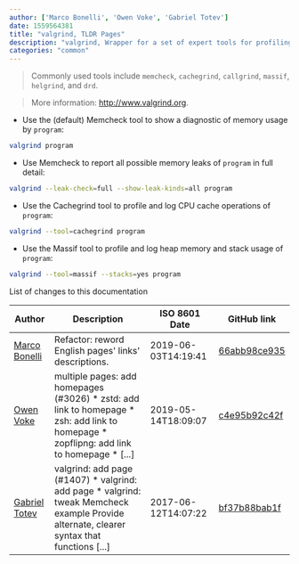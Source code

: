 ```yaml
---
author: ['Marco Bonelli', 'Owen Voke', 'Gabriel Totev']
date: 1559564381
title: "valgrind, TLDR Pages"
description: "valgrind, Wrapper for a set of expert tools for profiling, optimizing and debugging programs."
categories: "common"
---
```

> Commonly used tools include `memcheck`, `cachegrind`, `callgrind`, `massif`, `helgrind`, and `drd`.

> More information: <http://www.valgrind.org>.

- Use the (default) Memcheck tool to show a diagnostic of memory usage by `program`:

```bash
valgrind program
```

- Use Memcheck to report all possible memory leaks of `program` in full detail:

```bash
valgrind --leak-check=full --show-leak-kinds=all program
```

- Use the Cachegrind tool to profile and log CPU cache operations of `program`:

```bash
valgrind --tool=cachegrind program
```

- Use the Massif tool to profile and log heap memory and stack usage of `program`:

```bash
valgrind --tool=massif --stacks=yes program
```
List of changes to this documentation


Author | Description | ISO 8601 Date | GitHub link
------|-----|-----|-----
[Marco Bonelli](mailto:marco@mebeim.net) | Refactor: reword English pages' links' descriptions. | 2019-06-03T14:19:41 | [66abb98ce935](https://github.com/tldr-pages/tldr/commit/66abb98ce935c0f4516bf30c4d6da72180d5a3ab)
[Owen Voke](mailto:owzie123@gmail.com) | multiple pages: add homepages (#3026) * zstd: add link to homepage * zsh: add link to homepage * zopflipng: add link to homepage * [...] | 2019-05-14T18:09:07 | [c4e95b92c42f](https://github.com/tldr-pages/tldr/commit/c4e95b92c42fe9fe8428c8d7c8cd5ad8d0bd1b0b)
[Gabriel Totev](mailto:gttotev8@gmail.com) | valgrind: add page (#1407) * valgrind: add page * valgrind: tweak Memcheck example Provide alternate, clearer syntax that functions [...] | 2017-06-12T14:07:22 | [bf37b88bab1f](https://github.com/tldr-pages/tldr/commit/bf37b88bab1f3e6eefa499f3637282f55bda5e39)

